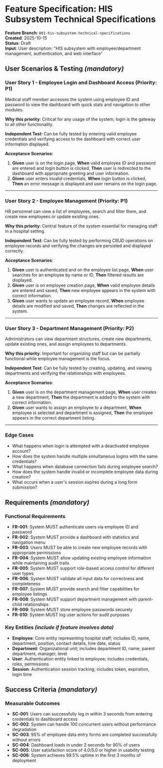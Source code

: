 # Feature Specification: HIS Subsystem Technical Specifications

**Feature Branch**: `001-his-subsystem-technical-specifications`  
**Created**: 2025-10-15  
**Status**: Draft  
**Input**: User description: "HIS subsystem with employee/department management, authentication, and web interface"

## User Scenarios & Testing *(mandatory)*

### User Story 1 - Employee Login and Dashboard Access (Priority: P1)

Medical staff member accesses the system using employee ID and password to view the dashboard with quick stats and navigation to other modules.

**Why this priority**: Critical for any usage of the system; login is the gateway to all other functionality.

**Independent Test**: Can be fully tested by entering valid employee credentials and verifying access to the dashboard with correct user information displayed.

**Acceptance Scenarios**:

1. **Given** user is on the login page, **When** valid employee ID and password are entered and login button is clicked, **Then** user is redirected to the dashboard with appropriate greeting and user information.
2. **Given** user enters invalid credentials, **When** login button is clicked, **Then** an error message is displayed and user remains on the login page.

---

### User Story 2 - Employee Management (Priority: P1)

HR personnel can view a list of employees, search and filter them, and create new employees or update existing ones.

**Why this priority**: Central feature of the system essential for managing staff in a hospital setting.

**Independent Test**: Can be fully tested by performing CRUD operations on employee records and verifying the changes are persisted and displayed correctly.

**Acceptance Scenarios**:

1. **Given** user is authenticated and on the employee list page, **When** user searches for an employee by name or ID, **Then** filtered results are displayed.
2. **Given** user is on employee creation page, **When** valid employee details are entered and saved, **Then** new employee appears in the system with correct information.
3. **Given** user wants to update an employee record, **When** employee details are modified and saved, **Then** changes are reflected in the system.

---

### User Story 3 - Department Management (Priority: P2)

Administrators can view department structures, create new departments, update existing ones, and assign employees to departments.

**Why this priority**: Important for organizing staff but can be partially functional while employee management is the focus.

**Independent Test**: Can be fully tested by creating, updating, and viewing departments and verifying the relationships with employees.

**Acceptance Scenarios**:

1. **Given** user is on the department management page, **When** user creates a new department, **Then** the department is added to the system with correct information.
2. **Given** user wants to assign an employee to a department, **When** employee is selected and department is assigned, **Then** the employee appears in the correct department listing.

---

### Edge Cases

- What happens when login is attempted with a deactivated employee account?
- How does the system handle multiple simultaneous logins with the same credentials?
- What happens when database connection fails during employee search?
- How does the system handle invalid or incomplete employee data during creation?
- What occurs when a user's session expires during a long form submission?

## Requirements *(mandatory)*

### Functional Requirements

- **FR-001**: System MUST authenticate users via employee ID and password
- **FR-002**: System MUST provide a dashboard with statistics and navigation menu
- **FR-003**: Users MUST be able to create new employee records with appropriate permissions
- **FR-004**: System MUST allow updating existing employee information while maintaining audit trails
- **FR-005**: System MUST support role-based access control for different user types
- **FR-006**: System MUST validate all input data for correctness and completeness
- **FR-007**: System MUST provide search and filter capabilities for employee listings
- **FR-008**: System MUST support department management with parent-child relationships
- **FR-009**: System MUST store employee passwords securely
- **FR-010**: System MUST log user actions for audit purposes

### Key Entities *(include if feature involves data)*

- **Employee**: Core entity representing hospital staff; includes ID, name, department, position, contact details, hire date, status
- **Department**: Organizational unit; includes department ID, name, parent department, manager, level
- **User**: Authentication entity linked to employee; includes credentials, roles, permissions
- **Session**: Authentication session tracking; includes token, expiration, login time

## Success Criteria *(mandatory)*

### Measurable Outcomes

- **SC-001**: Users can successfully log in within 3 seconds from entering credentials to dashboard access
- **SC-002**: System can handle 100 concurrent users without performance degradation
- **SC-003**: 95% of employee data entry forms are completed successfully without errors
- **SC-004**: Dashboard loads in under 2 seconds for 90% of users
- **SC-005**: User satisfaction score of 4.0/5.0 or higher in usability testing
- **SC-006**: System achieves 99.5% uptime in the first 3 months of deployment